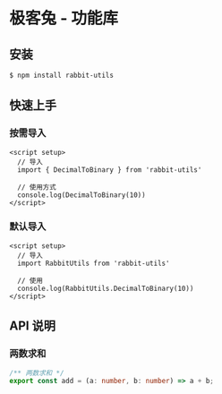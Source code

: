 # 极客兔 - 功能库

## 安装
```bash
$ npm install rabbit-utils
```

## 快速上手

### 按需导入
```vue
<script setup>
  // 导入
  import { DecimalToBinary } from 'rabbit-utils'

  // 使用方式
  console.log(DecimalToBinary(10))
</script>
```

### 默认导入
```vue
<script setup>
  // 导入
  import RabbitUtils from 'rabbit-utils'

  // 使用
  console.log(RabbitUtils.DecimalToBinary(10))
</script>
```

## API 说明

### 两数求和

```ts
/** 两数求和 */
export const add = (a: number, b: number) => a + b;
```





